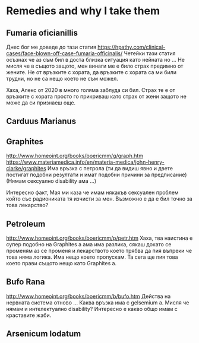 # Remedies and why I take them 

## Fumaria oficianillis
Днес бог ме доведе до тази статия
https://hpathy.com/clinical-cases/face-blown-off-case-fumaria-officinalis/
Четейки тази статия осъзнах че аз съм бил в доста близка ситуация като нейната но ...
Не мисля че в същото защото, мен винаги ме е било страх предимно от жените. Не от връзките с хората, да връзките с хората са ми били трудни, но не са нещо което не съм можел. 

Хаха, Алекс от 2020 в много голяма заблуда си бил. Страх те е от връзките с хората просто го прикриваш като страх от жени защото не може да си признаеш още.

## Carduus Marianus 

## Graphites
http://www.homeoint.org/books/boericmm/g/graph.htm
https://www.materiamedica.info/en/materia-medica/john-henry-clarke/graphites
Има връзка с петрола (ти да видиш явно и двете постигат подобни резултати и имат подобни причини за предписание) (Нямам сексуално disability ама ...) 

Интересно факт, Мая ми каза че имам някакъв сексуален проблем който със радиониката тя изчисти за мен. Възможно е да е бил точно за това лекарство?

## Petroleum 
http://www.homeoint.org/books/boericmm/p/petr.htm
Хаха, тва наистина е супер подобно на Graphites а ама има разлика, сякаш докато се променям аз се променя и лекарството което трябва да пия въпреки че това няма логика. Има нещо което пропускам. Та сега ще пия това което прави същото нещо като Graphites а. 

## Bufo Rana 
http://www.homeoint.org/books/boericmm/b/bufo.htm
Действа на нервната система отново ... Каква връзка има с gelsemium а. 
Мисля че нямам и интелектуално disability?
Интересно е какво общо имам с краставите жаби.

## Arsenicum Iodatum

